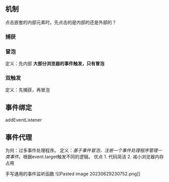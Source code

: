 ## 机制
点击嵌套的内部元素时，先点击的是内部的还是外部的？
### 捕获
### 冒泡
定义：先内部
**大部分浏览器的事件触发，只有冒泡** 
### 双触发
定义：先捕获，再冒泡
## 事件绑定
addEventListener
## 事件代理
为何：过多事件处理程序。
定义：*基于事件冒泡，注册一个事件处理程序管理一类事件*。根据event.target触发不同的逻辑。
优点
	1. 代码简洁
	2. 减小浏览器内存占用

手写通用的事件监听函数
![[Pasted image 20230629230752.png]] 